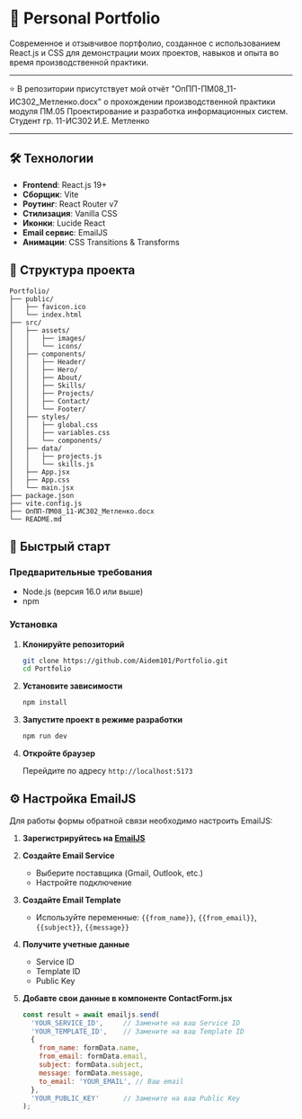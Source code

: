 # 🚀 Personal Portfolio

Современное и отзывчивое портфолио, созданное с использованием React.js и CSS для демонстрации моих проектов, навыков и опыта во время производственной практики.

---

⭐ В репозитории присутствует мой отчёт "ОпПП-ПМ08_11-ИС302_Метленко.docx" о прохождении производственной практики модуля ПМ.05 Проектирование и разработка информационных систем.
Студент гр.  11-ИС302 И.Е. Метленко

---

## 🛠️ Технологии

- **Frontend**: React.js 19+
- **Сборщик**: Vite
- **Роутинг**: React Router v7
- **Стилизация**: Vanilla CSS
- **Иконки**: Lucide React
- **Email сервис**: EmailJS
- **Анимации**: CSS Transitions & Transforms

## 📁 Структура проекта

```
Portfolio/
├── public/
│   ├── favicon.ico
│   └── index.html
├── src/
│   ├── assets/
│   │   ├── images/
│   │   └── icons/
│   ├── components/
│   │   ├── Header/
│   │   ├── Hero/
│   │   ├── About/
│   │   ├── Skills/
│   │   ├── Projects/
│   │   ├── Contact/
│   │   └── Footer/
│   ├── styles/
│   │   ├── global.css
│   │   ├── variables.css
│   │   └── components/
│   ├── data/
│   │   ├── projects.js
│   │   └── skills.js
│   ├── App.jsx
│   ├── App.css
│   └── main.jsx
├── package.json
├── vite.config.js
├── ОпПП-ПМ08_11-ИС302_Метленко.docx
└── README.md
```

## 🚀 Быстрый старт

### Предварительные требования

- Node.js (версия 16.0 или выше)
- npm

### Установка

1. **Клонируйте репозиторий**
   ```bash
   git clone https://github.com/Aidem101/Portfolio.git
   cd Portfolio
   ```

2. **Установите зависимости**
   ```bash
   npm install
   ```

3. **Запустите проект в режиме разработки**
   ```bash
   npm run dev
   ```

4. **Откройте браузер**
   
   Перейдите по адресу `http://localhost:5173`

## ⚙️ Настройка EmailJS

Для работы формы обратной связи необходимо настроить EmailJS:

1. **Зарегистрируйтесь на [EmailJS](https://www.emailjs.com/)**

2. **Создайте Email Service**
   - Выберите поставщика (Gmail, Outlook, etc.)
   - Настройте подключение

3. **Создайте Email Template**
   - Используйте переменные: `{{from_name}}`, `{{from_email}}`, `{{subject}}`, `{{message}}`

4. **Получите учетные данные**
   - Service ID
   - Template ID  
   - Public Key

5. **Добавте свои данные в компоненте ContactForm.jsx**
   ```javascript
   const result = await emailjs.send(
     'YOUR_SERVICE_ID',     // Замените на ваш Service ID
     'YOUR_TEMPLATE_ID',    // Замените на ваш Template ID
     {
       from_name: formData.name,
       from_email: formData.email,
       subject: formData.subject,
       message: formData.message,
       to_email: 'YOUR_EMAIL', // Ваш email
     },
     'YOUR_PUBLIC_KEY'      // Замените на ваш Public Key
   );
   ```
